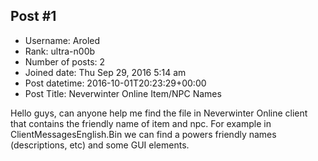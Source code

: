 ## Post #1
- Username: Aroled
- Rank: ultra-n00b
- Number of posts: 2
- Joined date: Thu Sep 29, 2016 5:14 am
- Post datetime: 2016-10-01T20:23:29+00:00
- Post Title: Neverwinter Online Item/NPC Names

Hello guys, can anyone help me find the file in Neverwinter Online client that contains the friendly name of item and npc.
For example in ClientMessagesEnglish.Bin we can find a powers friendly names (descriptions, etc) and some GUI elements.
